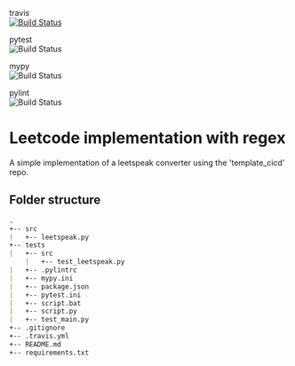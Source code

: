 travis  
[![Build Status](https://travis-ci.com/JanAlexanderZak/leetspeak.svg?branch=master)](https://travis-ci.com/JanAlexanderZak/leetspeak)


pytest  
![Build Status](https://img.shields.io/badge/dynamic/json?color=brightgreen&label=pytest&query=status_pytest&url=https%3A%2F%2Fraw.githubusercontent.com%2FJanAlexanderZak%2Fleetspeak%2Fmaster%2Ftests%2Fpackage.json)


mypy  
![Build Status](https://img.shields.io/badge/dynamic/json?color=brightgreen&label=mypy&query=status_mypy&url=https%3A%2F%2Fraw.githubusercontent.com%2FJanAlexanderZak%2Fleetspeak%2Fmaster%2Ftests%2Fpackage.json)


pylint  
![Build Status](https://img.shields.io/badge/dynamic/json?color=brightgreen&label=pylint&query=status_pylint&url=https%3A%2F%2Fraw.githubusercontent.com%2FJanAlexanderZak%2Fleetspeak%2Fmaster%2Ftests%2Fpackage.json)


# Leetcode implementation with regex
A simple implementation of a leetspeak converter using the 'template_cicd' repo.  

## Folder structure
```markdown
.  
+-- src
|   +-- leetspeak.py  
+-- tests  
|   +-- src  
    |   +-- test_leetspeak.py  
|   +-- .pylintrc  
|   +-- mypy.ini  
|   +-- package.json 
|   +-- pytest.ini  
|   +-- script.bat  
|   +-- script.py  
|   +-- test_main.py  
+-- .gitignore  
+-- .travis.yml  
+-- README.md  
+-- requirements.txt  
```
